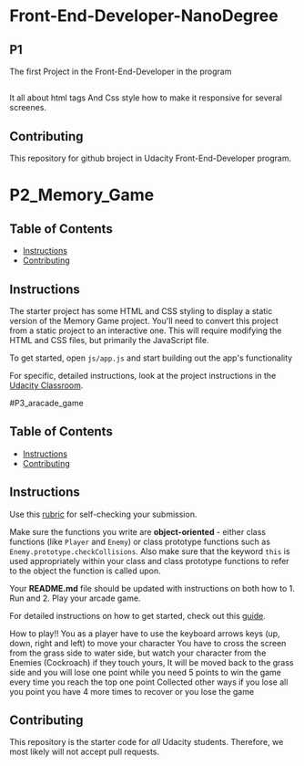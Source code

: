 # Front-End-Developer-NanoDegree

## P1 
The first Project in the Front-End-Developer in the program
## 
It all about html tags And Css style how to make it responsive for several screenes.

## Contributing

This repository for github broject in Udacity Front-End-Developer program.

# P2_Memory_Game
## Table of Contents

* [Instructions](#instructions)
* [Contributing](#contributing)

## Instructions

The starter project has some HTML and CSS styling to display a static version of the Memory Game project. You'll need to convert this project from a static project to an interactive one. This will require modifying the HTML and CSS files, but primarily the JavaScript file.

To get started, open `js/app.js` and start building out the app's functionality

For specific, detailed instructions, look at the project instructions in the [Udacity Classroom](https://classroom.udacity.com/me).



#P3_aracade_game 

## Table of Contents

- [Instructions](#instructions)
- [Contributing](#contributing)

## Instructions

Use this [rubric](https://review.udacity.com/#!/rubrics/15/view) for self-checking your submission.

Make sure the functions you write are **object-oriented** - either class functions (like `Player` and `Enemy`) or class prototype functions such as `Enemy.prototype.checkCollisions`. Also make sure that the keyword `this` is used appropriately within your class and class prototype functions to refer to the object the function is called upon.

Your **README.md** file should be updated with instructions on both how to 1. Run and 2. Play your arcade game.

For detailed instructions on how to get started, check out this [guide](https://docs.google.com/document/d/1v01aScPjSWCCWQLIpFqvg3-vXLH2e8_SZQKC8jNO0Dc/pub?embedded=true).



How to play!!
You as a player have to use the keyboard arrows keys (up, down, right and left) to move your character 
You have to cross the screen from the grass side to water side, but watch your character from the Enemies (Cockroach) if they touch yours, It will be moved back to the grass side and you will lose one point while you need 5 points to win the game every time you reach the top one point 
Collected other ways if you lose all you point you have 4 more times to recover or you lose the game 



## Contributing

This repository is the starter code for _all_ Udacity students. Therefore, we most likely will not accept pull requests.




